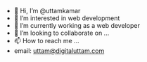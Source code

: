 - 👋 Hi, I’m @uttamkamar
- 👀 I’m interested in web development
- 🌱 I’m currently working as a web developer
- 💞️ I’m looking to collaborate on ...
- 📫 How to reach me ...
- email: uttam@digitaluttam.com

<!---
uttamkamar/uttamkamar is a ✨ special ✨ repository because its `README.md` (this file) appears on your GitHub profile.
You can click the Preview link to take a look at your changes.
--->
